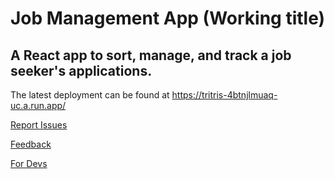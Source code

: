 # Job Management App (Working title)

## A React app to sort, manage, and track a job seeker's applications. 

The latest deployment can be found at https://tritris-4btnjlmuaq-uc.a.run.app/

[Report Issues](https://github.com/RainbowPangolin/tritris/issues)

[Feedback](mailto:kktsou@ucsd.edu)

[For Devs](/wiki/DevNotes.md)